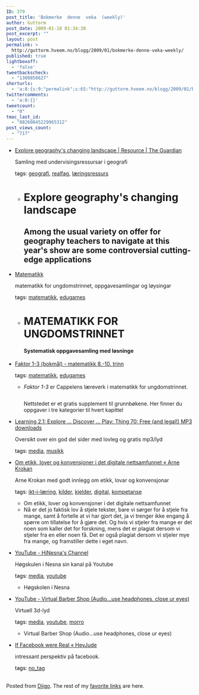 ```yaml
---
ID: 379
post_title: 'Bokmerke  denne  veka  (weekly)'
author: Guttorm
post_date: 2009-01-18 01:34:30
post_excerpt: ""
layout: post
permalink: >
  http://guttorm.hveem.no/blogg/2009/01/bokmerke-denne-veka-weekly/
published: true
lightboxoff:
  - 'false'
tweetbackscheck:
  - "1309858627"
shorturls:
  - 'a:8:{s:9:"permalink";s:65:"http://guttorm.hveem.no/blogg/2009/01/bokmerke-denne-veka-weekly/";s:7:"tinyurl";s:25:"http://tinyurl.com/coyg5u";s:4:"isgd";s:17:"http://is.gd/gR5r";s:5:"bitly";s:18:"http://bit.ly/DEV7";s:5:"snipr";s:22:"http://snipr.com/ajmxe";s:5:"snurl";s:22:"http://snurl.com/ajmxe";s:7:"snipurl";s:24:"http://snipurl.com/ajmxe";s:4:"trim";s:17:"http://tr.im/bscn";}'
twittercomments:
  - 'a:0:{}'
tweetcount:
  - "0"
tmac_last_id:
  - "88260845229965312"
post_views_count:
  - "717"
---
```

<ul class='diigo-linkroll'><li><p class='diigo-link'><a rel='nofollow' href='http://www.guardian.co.uk/resource/explore'>Explore geography's changing landscape | Resource | The Guardian</a></p><p class='diigo-description'>Samling med undervisingsressursar i geografi</p><p class='diigo-tags'><a style='color:#000 !important;text-decoration:none !important;' href='http://www.diigo.com/cloud/guttorm1979'>tags</a>: <a href='http://www.diigo.com/user/guttorm1979/geografi'>geografi</a>, <a href='http://www.diigo.com/user/guttorm1979/realfag'>realfag</a>, <a href='http://www.diigo.com/user/guttorm1979/læringsressurs'>læringsressurs</a></p><ul class='diigo-highlights'><li><div class="content"><h1>Explore geography's changing landscape</h1>													<h2 class="stand-first-alone" id="stand-first">Among the usual variety on offer for geography teachers to navigate at this year's show are some controversial cutting-edge applications</h2></div></li></ul></li><li><p class='diigo-link'><a rel='nofollow' href='http://matematikk.info'>Matematikk</a></p><p class='diigo-description'>matematikk for ungdomstrinnet, oppgavesamlingar og løysingar</p><p class='diigo-tags'><a style='color:#000 !important;text-decoration:none !important;' href='http://www.diigo.com/cloud/guttorm1979'>tags</a>: <a href='http://www.diigo.com/user/guttorm1979/matematikk'>matematikk</a>, <a href='http://www.diigo.com/user/guttorm1979/edugames'>edugames</a></p><ul class='diigo-highlights'><li><div class="content"><h1 class="style17"><span class="style24">MATEMATIKK FOR</span><br />          <span class="style22">UNGDOMSTRINNET</span></h1>        <h4>Systematisk oppgavesamling med løsninge</h4></div></li></ul></li><li><p class='diigo-link'><a rel='nofollow' href='http://faktor.cappelen.no/'>Faktor 1-3 (bokmål) - matematikk 8.-10. trinn</a></p><p class='diigo-tags'><a style='color:#000 !important;text-decoration:none !important;' href='http://www.diigo.com/cloud/guttorm1979'>tags</a>: <a href='http://www.diigo.com/user/guttorm1979/matematikk'>matematikk</a>, <a href='http://www.diigo.com/user/guttorm1979/edugames'>edugames</a></p><ul class='diigo-highlights'><li><div class="content"><p><em>Faktor 1-</em><em>3</em> er Cappelens læreverk i matematikk for ungdomstrinnet.</p><div contenteditable="false" class="RWIMGBLCK-2-3-right-bredde" unselectable="on"><img contenteditable="false" src="/aim/cappelenprod/83/20/storage/file.image.jpg/Scale?geometry=340x510" unselectable="on" id="RWTID65439" alt="" /><span contenteditable="false" unselectable="on"></span></div><p></p><p>Nettstedet er et gratis supplement til grunnbøkene. Her finner du oppgaver i tre kategorier til hvert kapittel</p></div></li></ul></li><li><p class='diigo-link'><a rel='nofollow' href='http://explorediscoverplay.blogspot.com/2009/01/free-and-legal-mp3-downloads.html'>Learning 2.1: Explore ... Discover ... Play: Thing 70: Free (and legal!) MP3 downloads</a></p><p class='diigo-description'>Oversikt over ein god del sider med lovleg og gratis mp3/lyd</p><p class='diigo-tags'><a style='color:#000 !important;text-decoration:none !important;' href='http://www.diigo.com/cloud/guttorm1979'>tags</a>: <a href='http://www.diigo.com/user/guttorm1979/media'>media</a>, <a href='http://www.diigo.com/user/guttorm1979/musikk'>musikk</a></p></li><li><p class='diigo-link'><a rel='nofollow' href='http://arnek.wordpress.com/2009/01/13/om-etikk-lover-og-konvensjoner-i-det-digitale-nettsamfunnet'>Om etikk, lover og konvensjoner i det digitale nettsamfunnet « Arne Krokan</a></p><p class='diigo-description'>Arne Krokan med godt innlegg om etikk, lovar og konvensjonar</p><p class='diigo-tags'><a style='color:#000 !important;text-decoration:none !important;' href='http://www.diigo.com/cloud/guttorm1979'>tags</a>: <a href='http://www.diigo.com/user/guttorm1979/ikt-i-læring'>ikt-i-læring</a>, <a href='http://www.diigo.com/user/guttorm1979/kilder'>kilder</a>, <a href='http://www.diigo.com/user/guttorm1979/kjelder'>kjelder</a>, <a href='http://www.diigo.com/user/guttorm1979/digital'>digital</a>, <a href='http://www.diigo.com/user/guttorm1979/kompetanse'>kompetanse</a></p><ul class='diigo-highlights'><li><div class="content">Om etikk, lover og konvensjoner i det digitale&nbsp;nettsamfunnet</div></li><li><div class="content">Nå er det jo faktisk lov å stjele tekster, bare vi sørger for å stjele fra mange, samt å fortelle at vi har gjort det, ja vi trenger ikke engang å spørre om tillatelse for å gjøre det. Og hvis vi stjeler fra mange er det noen som kaller det for forskning, mens det er plagiat dersom vi stjeler fra en eller noen få. Det er også plagiat dersom vi stjeler mye fra mange, og framstiller dette i eget navn.<br /></div></li></ul></li><li><p class='diigo-link'><a rel='nofollow' href='http://www.youtube.com/user/HiNesna'>YouTube - HiNesna's Channel</a></p><p class='diigo-description'>Høgskulen i Nesna sin kanal på Youtube</p><p class='diigo-tags'><a style='color:#000 !important;text-decoration:none !important;' href='http://www.diigo.com/cloud/guttorm1979'>tags</a>: <a href='http://www.diigo.com/user/guttorm1979/media'>media</a>, <a href='http://www.diigo.com/user/guttorm1979/youtube'>youtube</a></p><ul class='diigo-highlights'><li><div class="content"><span id="user-profile-title">Høgskolen i Nesna</span></div></li></ul></li><li><p class='diigo-link'><a rel='nofollow' href='http://www.youtube.com/watch?v=IUDTlvagjJA'>YouTube - Virtual Barber Shop (Audio...use headphones, close ur eyes)</a></p><p class='diigo-description'>Virtuell 3d-lyd</p><p class='diigo-tags'><a style='color:#000 !important;text-decoration:none !important;' href='http://www.diigo.com/cloud/guttorm1979'>tags</a>: <a href='http://www.diigo.com/user/guttorm1979/media'>media</a>, <a href='http://www.diigo.com/user/guttorm1979/youtube'>youtube</a>, <a href='http://www.diigo.com/user/guttorm1979/morro'>morro</a></p><ul class='diigo-highlights'><li><div class="content">Virtual Barber Shop (Audio...use headphones, close ur eyes)</div></li></ul></li><li><p class='diigo-link'><a rel='nofollow' href='http://heyjude.wordpress.com/2009/01/07/if-facebook-were-real'>If Facebook were Real « HeyJude</a></p><p class='diigo-description'>intressant perspektiv på facebook.</p><p class='diigo-tags'><a style='color:#000 !important;text-decoration:none !important;' href='http://www.diigo.com/cloud/guttorm1979'>tags</a>: <a href='http://www.diigo.com/user/guttorm1979/no_tag'>no_tag</a></p></li></ul><br />Posted from <a href='http://www.diigo.com'>Diigo</a>. The rest of my <a href='http://www.diigo.com/user/guttorm1979'>favorite links</a> are here.
